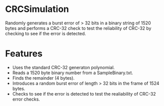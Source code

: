 # CRCSimulation
Randomly generates a burst error of > 32 bits in a binary string of 1520 bytes and performs a CRC-32 check
to test the reliability of CRC-32 by checking to see if the error is detected.

# Features
- Uses the standard CRC-32 generaton polynomial. 
- Reads a 1520 byte binary number from a SampleBinary.txt. 
- Finds the remainder (4 bytes).
- Introduces a random burst error of length > 32 bits in the frame of 1524 bytes.
- Checks to see if the error is detected to test the realiability of CRC-32 error checks.
